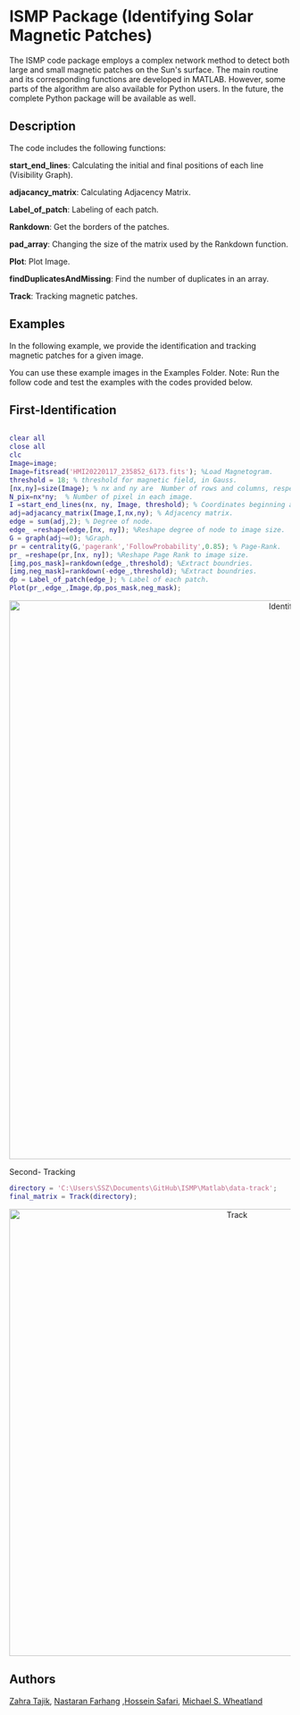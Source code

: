 # ISMP Package (Identifying Solar Magnetic Patches)

The ISMP code package employs a complex network method to detect both large and small magnetic patches on the Sun's surface. The main routine and its corresponding functions are developed in MATLAB.
However, some parts of the algorithm are also available for Python users. In the future, the complete Python package will be available as well. 

## Description

The code includes the following functions:

**start_end_lines**: Calculating the initial and final positions of each line (Visibility Graph).

**adjacancy_matrix**: Calculating Adjacency Matrix.

**Label_of_patch**: Labeling of each patch.

**Rankdown**: Get the borders of the patches.

**pad_array**: Changing the size of the matrix used by the Rankdown function.

**Plot**: Plot Image.

**findDuplicatesAndMissing**: Find the number of duplicates in an array.

**Track**: Tracking magnetic patches.

## Examples

In the following example, we provide the identification and tracking magnetic patches for a given image. 
 
You can use these example images in the Examples Folder. 
Note: Run the follow code and test the examples with the codes provided below.



## First-Identification
```matlab

clear all
close all
clc
Image=image;
Image=fitsread('HMI20220117_235852_6173.fits'); %Load Magnetogram.
threshold = 18; % threshold for magnetic field, in Gauss.
[nx,ny]=size(Image); % nx and ny are  Number of rows and columns, respectively.
N_pix=nx*ny;  % Number of pixel in each image.
I =start_end_lines(nx, ny, Image, threshold); % Coordinates beginning and ending position of lines.
adj=adjacancy_matrix(Image,I,nx,ny); % Adjacency matrix.
edge = sum(adj,2); % Degree of node.
edge_ =reshape(edge,[nx, ny]); %Reshape degree of node to image size.
G = graph(adj~=0); %Graph.
pr = centrality(G,'pagerank','FollowProbability',0.85); % Page-Rank.
pr_ =reshape(pr,[nx, ny]); %Reshape Page Rank to image size.
[img,pos_mask]=rankdown(edge_,threshold); %Extract boundries.
[img,neg_mask]=rankdown(-edge_,threshold); %Extract boundries.
dp = Label_of_patch(edge_); % Label of each patch.
Plot(pr_,edge_,Image,dp,pos_mask,neg_mask); 
```

<p align="center">
<img src="https://github.com/zahratajik/ISMP/assets/75752814/018bc214-f4f2-4011-a155-7ece547ed62a" alt="Identification" width="1000">
</p>
<!-- ![Identification](https://github.com/zahratajik/ISMP/assets/75752814/018bc214-f4f2-4011-a155-7ece547ed62a) -->

Second- Tracking

```matlab
directory = 'C:\Users\SSZ\Documents\GitHub\ISMP\Matlab\data-track';
final_matrix = Track(directory);
```

<p align="center">
<img src="https://github.com/zahratajik/ISMP/assets/75752814/89b430b7-d79b-42eb-95df-9b7ff1dd57a4" alt="Track" width="800">
</p>
<!-- ![Track](https://github.com/zahratajik/ISMP/assets/75752814/89b430b7-d79b-42eb-95df-9b7ff1dd57a4) -->





## Authors

[Zahra Tajik](https://scholar.google.com/citations?hl=en&user=kIrSiKcAAAAJ), [Nastaran Farhang](https://scholar.google.com/citations?hl=en&user=KGEB8dEAAAAJ) ,[Hossein Safari](https://scholar.google.com/citations?user=nCc1FV8AAAAJ&hl=en), [Michael S. Wheatland](https://scholar.google.com/citations?hl=en&user=m_oVye0AAAAJ)

